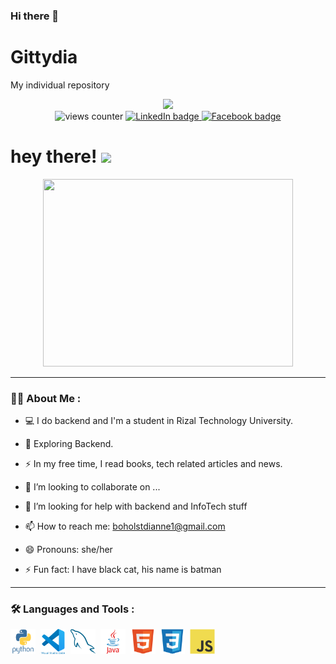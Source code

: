 ### Hi there 👋
# Gittydia
My individual repository 

<div id="header" align="center">
  <img src="https://media.giphy.com/media/v1.Y2lkPTc5MGI3NjExOGRtc3F4MncxcndjeXlzM2o0MWVtZXdxbzBtZTNqdnJqY296OGd6NCZlcD12MV9pbnRlcm5hbF9naWZfYnlfaWQmY3Q9cw/eg4q8ka6zQuQ2qgKwe/giphy.gif" width="300"/>

</div>

<div id= "badges" align = "center" >
  <img src="https://komarev.com/ghpvc/?username=gittydia&style=for-the-badge&color=blue" alt="views counter"/>
  <a href= "https://www.linkedin.com/in/dianne-boholst">
    <img src = "https://img.shields.io/badge/LinkedIn%3A%20LinkedIn-blue?style=for-the-badge&logo=linkedin&logoColor=blue%2C%20white" alt ="LinkedIn badge"/>
  </a>
  <a href = "https://www.facebook.com/dianne.boholst.5?mibextid=ZbWKwL">
    <img src = "https://img.shields.io/badge/Facebook%3A%20Facebook-blue?style=for-the-badge&logo=Facebook&logoColor=blue%2C%20black" alt ="Facebook badge"/>
  </a>
  
</div>
<h1>
  hey there!
  <img src="https://media.giphy.com/media/hvRJCLFzcasrR4ia7z/giphy.gif" width="30px"/>
</h1>
<div align="center">
  <img src="https://media.giphy.com/media/v1.Y2lkPTc5MGI3NjExeHB1MHVneHZtOGFucXZ0bmY5bDlmcWtmOXpxZnRtMmVtYjR3eDgxZCZlcD12MV9pbnRlcm5hbF9naWZfYnlfaWQmY3Q9Zw/HzPtbOKyBoBFsK4hyc/giphy.gif" width="400" height="300"/>
</div>

---

### :woman_technologist: About Me :
- :computer: I do backend and I'm a student in Rizal Technology University.

- :walking: Exploring Backend.

- :zap: In my free time, I read books, tech related articles and news.

- 👯 I’m looking to collaborate on ...
- 🤔 I’m looking for help with backend and InfoTech stuff
- 📫 How to reach me: boholstdianne1@gmail.com
- 😄 Pronouns: she/her
- ⚡ Fun fact: I have black cat, his name is batman

---

### :hammer_and_wrench: Languages and Tools :
<div>
  <img src="https://raw.githubusercontent.com/devicons/devicon/6910f0503efdd315c8f9b858234310c06e04d9c0/icons/python/python-original-wordmark.svg" title="Python" alt="Python" width="40" height="40"/>&nbsp;
  <img src="https://raw.githubusercontent.com/devicons/devicon/6910f0503efdd315c8f9b858234310c06e04d9c0/icons/vscode/vscode-original-wordmark.svg" title="Vs Code" alt="Visual Studio Code" width="40" height="40"/>&nbsp;
  <img src="https://github.com/devicons/devicon/blob/6910f0503efdd315c8f9b858234310c06e04d9c0/icons/mysql/mysql-original.svg" title="Mysql" alt="Mysql" width="40" height="40"/>&nbsp;
  <img src= "https://github.com/devicons/devicon/blob/ca28c779441053191ff11710fe24a9e6c23690d6/icons/java/java-original-wordmark.svg" title = "Java" alt = "Java"
    width = "40" height = "40"/>&nbsp;
  <img src="https://github.com/devicons/devicon/blob/ca28c779441053191ff11710fe24a9e6c23690d6/icons/html5/html5-original.svg" title="HTML" alt="HTML" width="40" height="40"/>&nbsp;
  <img src="https://github.com/devicons/devicon/blob/ca28c779441053191ff11710fe24a9e6c23690d6/icons/css3/css3-original.svg" title="CSS" alt="CSS" width="40" height="40"/>&nbsp;
  <img src="https://github.com/devicons/devicon/blob/ca28c779441053191ff11710fe24a9e6c23690d6/icons/javascript/javascript-original.svg" title="JavaScript" alt="JavaScript" width="40" height="40"/>&nbsp;


  
  

</div>

<!--
**gittydia/gittydia** is a ✨ _special_ ✨ repository because its `README.md` (this file) appears on your GitHub profile.

Here are some ideas to get you started:

- 🔭 I’m currently working on ...
- 🌱 I’m currently learning ...
- 👯 I’m looking to collaborate on ...
- 🤔 I’m looking for help with ...
- 💬 Ask me about ...
- 📫 How to reach me: ...
- 😄 Pronouns: ...
- ⚡ Fun fact: ...
-->
